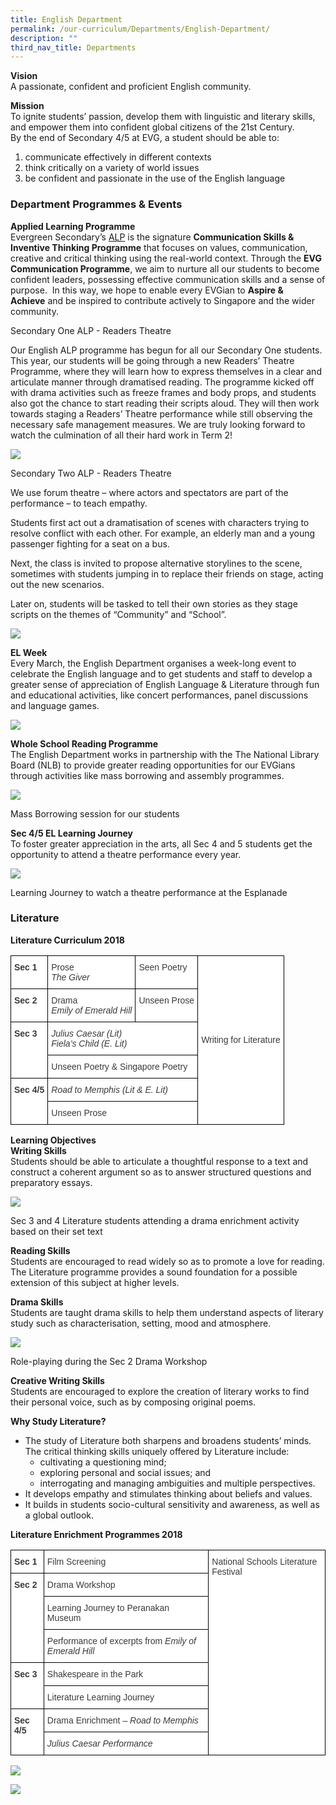 ```yaml
---
title: English Department
permalink: /our-curriculum/Departments/English-Department/
description: ""
third_nav_title: Departments
---
```

**Vision**  
A passionate, confident and proficient English community.

**Mission**  
To ignite students’ passion, develop them with linguistic and literary skills, and empower them into confident global citizens of the 21st Century.  
By the end of Secondary 4/5 at EVG, a student should be able to:

1.  communicate effectively in different contexts
2.  think critically on a variety of world issues
3.  be confident and passionate in the use of the English language

### **Department Programmes &amp; Events**

**Applied Learning Programme**  
Evergreen Secondary’s&nbsp;[ALP](/our-curriculum/Distinctive-School-Programmes/Applied-Learning-Programme-ALP/)&nbsp;is the signature&nbsp;**Communication Skills &amp; Inventive Thinking Programme**&nbsp;that focuses on values, communication, creative and critical thinking using the real-world context. Through the&nbsp;**EVG Communication Programme**, we aim to nurture all our students to become confident leaders, possessing effective communication skills and a sense of purpose. &nbsp;In this way, we hope to enable every EVGian to&nbsp;**Aspire &amp; Achieve**&nbsp;and be inspired to contribute actively to Singapore and the wider community.

Secondary One ALP - Readers Theatre

Our English ALP programme has begun for all our Secondary One students. This year, our students will be going through a new Readers’ Theatre Programme, where they will learn how to express themselves in a clear and articulate manner through dramatised reading. The programme kicked off with drama activities such as freeze frames and body props, and students also got the chance to start reading their scripts aloud. They will then work towards staging a Readers’ Theatre performance while still observing the necessary safe management measures. We are truly looking forward to watch the culmination of all their hard work in Term 2!

![](/images/Our%20Curriculum/Departments/English%20Department/E1.png)

Secondary Two ALP - Readers Theatre

We use forum theatre – where actors and spectators are part of the performance – to teach empathy.

Students first act out a dramatisation of scenes with characters trying to resolve conflict with each other. For example, an elderly man and a young passenger fighting for a seat on a bus.

Next, the class is invited to propose alternative storylines to the scene, sometimes with students jumping in to replace their friends on stage, acting out the new scenarios.

Later on, students will be tasked to tell their own stories as they stage scripts on the themes of “Community” and “School”.

![](/images/Our%20Curriculum/Departments/English%20Department/E2.png)


**EL Week**  
Every March, the English Department organises a week-long event to celebrate the English language and to get students and staff to develop a greater sense of appreciation of English Language &amp; Literature through fun and educational activities, like concert performances, panel discussions and language games.

![](/images/Our%20Curriculum/Departments/English%20Department/E3.png)


**Whole School Reading Programme**  
The English Department works in partnership with the The National Library Board (NLB) to provide greater reading opportunities for our EVGians through activities like mass borrowing and assembly programmes.

![](/images/Our%20Curriculum/Departments/English%20Department/E4.png)


Mass Borrowing session for our students

**Sec 4/5 EL Learning Journey**  
To foster greater appreciation in the arts, all Sec 4 and 5 students get the opportunity to attend a theatre performance every year.

![](/images/Our%20Curriculum/Departments/English%20Department/E5.png)


Learning Journey to watch a theatre performance at the Esplanade

### **Literature**

**Literature Curriculum 2018**

<style type="text/css">
.tg  {border-collapse:collapse;border-spacing:0;}
.tg td{border-color:black;border-style:solid;border-width:1px;font-family:Arial, sans-serif;font-size:14px;
  overflow:hidden;padding:10px 5px;word-break:normal;}
.tg th{border-color:black;border-style:solid;border-width:1px;font-family:Arial, sans-serif;font-size:14px;
  font-weight:normal;overflow:hidden;padding:10px 5px;word-break:normal;}
.tg .tg-dox4{background-color:#FFF;color:#3A3A3A;text-align:left;vertical-align:top}
.tg .tg-52wp{background-color:#FFF;color:#3A3A3A;font-style:italic;text-align:left;vertical-align:top}
.tg .tg-c1uv{background-color:#FFF;color:#3A3A3A;font-weight:bold;text-align:left;vertical-align:top}
.tg .tg-4p8a{background-color:#FFF;color:#3A3A3A;text-align:center;vertical-align:middle}
</style>
<table class="tg">
<thead>
  <tr>
    <td class="tg-c1uv"><span style="font-weight:bold;font-style:inherit">Sec 1</span></td>
    <td class="tg-dox4"><span style="font-weight:inherit;font-style:inherit">Prose</span><br><span style="font-weight:inherit;font-style:italic">The Giver</span></td>
    <td class="tg-dox4"><span style="font-weight:inherit;font-style:inherit">Seen Poetry</span></td>
    <td class="tg-4p8a" rowspan="6"><span style="font-weight:inherit;font-style:inherit">Writing for Literature</span></td>
  </tr>
  <tr>
    <td class="tg-c1uv"><span style="font-weight:bold;font-style:inherit">Sec 2</span></td>
    <td class="tg-dox4"><span style="font-weight:inherit;font-style:inherit">Drama</span><br><span style="font-weight:inherit;font-style:italic">Emily of Emerald Hill</span></td>
    <td class="tg-dox4"><span style="font-weight:inherit;font-style:inherit">Unseen Prose</span></td>
  </tr>
  <tr>
    <td class="tg-c1uv" rowspan="2"><span style="font-weight:bold;font-style:inherit">Sec 3</span></td>
    <td class="tg-52wp" colspan="2"><span style="font-weight:inherit;font-style:italic">Julius Caesar</span> <span style="font-weight:inherit;font-style:inherit">(Lit)</span><br><span style="font-weight:inherit;font-style:italic">Fiela’s Child</span> <span style="font-weight:inherit;font-style:inherit">(E. Lit)</span></td>
  </tr>
  <tr>
    <td class="tg-dox4" colspan="2"><span style="font-weight:inherit;font-style:inherit">Unseen Poetry &amp; Singapore Poetry</span></td>
  </tr>
  <tr>
    <td class="tg-c1uv" rowspan="2"><span style="font-weight:bold;font-style:inherit">Sec 4/5</span></td>
    <td class="tg-52wp" colspan="2"><span style="font-weight:inherit;font-style:italic">Road to Memphis</span> <span style="font-weight:inherit;font-style:inherit">(Lit &amp; E. Lit)</span></td>
  </tr>
  <tr>
    <td class="tg-dox4" colspan="2"><span style="font-weight:inherit;font-style:inherit">Unseen Prose</span></td>
  </tr>
</thead>
</table>

**Learning Objectives**  
**Writing Skills**  
Students should be able to articulate a thoughtful response to a text and construct a coherent argument so as to answer structured questions and preparatory essays.

![](/images/Our%20Curriculum/Departments/English%20Department/E6.png)

Sec 3 and 4 Literature students attending a drama enrichment activity based on their set text

**Reading Skills**  
Students are encouraged to read widely so as to promote a love for reading. The Literature programme provides a sound foundation for a possible extension of this subject at higher levels.

**Drama Skills**  
Students are taught drama skills to help them understand aspects of literary study such as characterisation, setting, mood and atmosphere.

![](/images/Our%20Curriculum/Departments/English%20Department/E7.png)

Role-playing during the Sec 2 Drama Workshop

**Creative Writing Skills**  
Students are encouraged to explore the creation of literary works to find their personal voice, such as by composing original poems.

**Why Study Literature?**

*   The study of Literature both sharpens and broadens students’ minds. The critical thinking skills uniquely offered by Literature include:
    *   cultivating a questioning mind;
    *   exploring personal and social issues; and
    *   interrogating and managing ambiguities and multiple perspectives.
*   It develops empathy and stimulates thinking about beliefs and values.
*   It builds in students socio-cultural sensitivity and awareness, as well as a global outlook.

**Literature Enrichment Programmes 2018**

<style type="text/css">
.tg  {border-collapse:collapse;border-spacing:0;}
.tg td{border-color:black;border-style:solid;border-width:1px;font-family:Arial, sans-serif;font-size:14px;
  overflow:hidden;padding:10px 5px;word-break:normal;}
.tg th{border-color:black;border-style:solid;border-width:1px;font-family:Arial, sans-serif;font-size:14px;
  font-weight:normal;overflow:hidden;padding:10px 5px;word-break:normal;}
.tg .tg-dox4{background-color:#FFF;color:#3A3A3A;text-align:left;vertical-align:top}
.tg .tg-52wp{background-color:#FFF;color:#3A3A3A;font-style:italic;text-align:left;vertical-align:top}
.tg .tg-c1uv{background-color:#FFF;color:#3A3A3A;font-weight:bold;text-align:left;vertical-align:top}
</style>
<table class="tg">
<thead>
  <tr>
    <td class="tg-c1uv"><span style="font-weight:bold;font-style:inherit">Sec 1</span></td>
    <td class="tg-dox4"><span style="font-weight:inherit;font-style:inherit">Film Screening</span></td>
    <td class="tg-dox4" rowspan="8"><span style="font-weight:inherit;font-style:inherit">National Schools Literature Festival</span></td>
  </tr>
  <tr>
    <td class="tg-c1uv" rowspan="3"><span style="font-weight:bold;font-style:inherit">Sec 2</span></td>
    <td class="tg-dox4"><span style="font-weight:inherit;font-style:inherit">Drama Workshop</span></td>
  </tr>
  <tr>
    <td class="tg-dox4"><span style="font-weight:inherit;font-style:inherit">Learning Journey to Peranakan Museum</span></td>
  </tr>
  <tr>
    <td class="tg-dox4"><span style="font-weight:inherit;font-style:inherit">Performance of excerpts from</span> <span style="font-weight:inherit;font-style:italic">Emily of Emerald Hill</span></td>
  </tr>
  <tr>
    <td class="tg-c1uv" rowspan="2"><span style="font-weight:bold;font-style:inherit">Sec 3</span></td>
    <td class="tg-dox4"><span style="font-weight:inherit;font-style:inherit">Shakespeare in the Park</span></td>
  </tr>
  <tr>
    <td class="tg-dox4"><span style="font-weight:inherit;font-style:inherit">Literature Learning Journey</span></td>
  </tr>
  <tr>
    <td class="tg-c1uv" rowspan="2"><span style="font-weight:bold;font-style:inherit">Sec 4/5</span></td>
    <td class="tg-dox4"><span style="font-weight:inherit;font-style:inherit">Drama Enrichment –</span> <span style="font-weight:inherit;font-style:italic">Road to Memphis</span></td>
  </tr>
  <tr>
    <td class="tg-52wp"><span style="font-weight:inherit;font-style:italic">Julius Caesar</span> <span style="font-weight:inherit;font-style:inherit">Performance</span></td>
  </tr>
</thead>
</table>

![](/images/Our%20Curriculum/Departments/English%20Department/E8.png)

![](/images/Our%20Curriculum/Departments/English%20Department/E9.png)